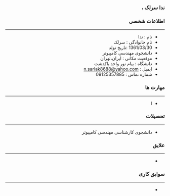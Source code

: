 <style type="text/css">
body{
 direction:rtl;
}
</style>
### ندا سرلک ،

### اطلاعات شخصی

---
+ نام : ندا
+ نام خانوادگی : سرلک
+ 1361/03/30 :تاریخ تولد 
+ دانشجوی مهندسی کامپیوتر
+ موقعیت مکانی : ایران،تهران
+ دانشگاه : پیام نور واحد پاکدشت 
+ ایمیل : n.sarlak8688@yahoo.com
+ شماره تماس : 09125357885


### مهارت ها

---
+ ا 

### تحصیلات

---
+ دانشجوی کارشناسی مهندسی کامپیوتر 

### علایق

---
+ 
### سوابق کاری

---
+ 
